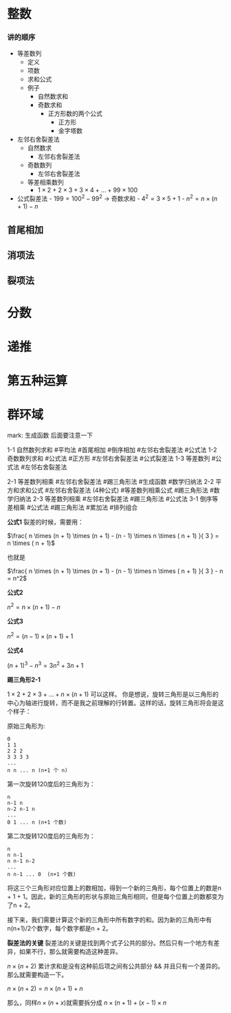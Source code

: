 # 整数

### 讲的顺序
- 等差数列
	- 定义
	- 项数
	- 求和公式
	- 例子
		- 自然数求和
		- 奇数求和
			- 正方形数的两个公式
				- 正方形
				- 金字塔数
- 左邻右舍裂差法
	- 自然数求
		- 左邻右舍裂差法
	- 奇数数列
		- 左邻右舍裂差法
	- 等差相乘数列
		- $1 \times 2 + 2 \times 3 + 3 \times 4 + ... + 99 \times 100$
- 公式裂差法
		- $199 = 100^{2} - 99^{2}$ -> 奇数求和
		- $4^{2} = 3 \times 5 + 1$
		- $n^{2} = n \times (n + 1) - n$

## 首尾相加
## 消项法
## 裂项法

# 分数
# 递推
# 第五种运算
# 群环域


mark: 生成函数 后面要注意一下

1-1 自然数列求和  #平均法 #首尾相加 #倒序相加 #左邻右舍裂差法  #公式法
1-2 奇数数列求和  #公式法 #正方形 #左邻右舍裂差法 #公式裂差法 
1-3 等差数列  #公式法  #左邻右舍裂差法  

2-1 等差数列相乘 #左邻右舍裂差法 #踢三角形法 #生成函数 #数学归纳法
2-2 平方和求和公式 #左邻右舍裂差法 (4种公式) #等差数列相乘公式 #踢三角形法 #数学归纳法 
2-3 等差数列相乘 #左邻右舍裂差法 #踢三角形法 #公式法 
3-1 倒序等差相乘 #公式法 #踢三角形法 #累加法 #排列组合 

**公式1**
裂差的时候，需要用：

$\frac{ n \times (n + 1) \times (n + 1) - (n - 1) \times n \times ( n + 1)  }{ 3 } = n \times ( n + 1)$

也就是

$\frac{ n \times (n + 1) \times (n + 1) - (n - 1) \times n \times ( n + 1)  }{ 3 }  - n = n^2$

**公式2**

$n^2 = n \times (n + 1) - n$

**公式3**

$n^2 = (n-1) \times (n+1) + 1$

**公式4**

$(n + 1)^3 - n^3 = 3n^2 + 3n + 1$


**踢三角形2-1**

$1 \times 2 + 2 \times 3 + ... + n \times (n+1)$ 可以这样。
你是想说，旋转三角形是以三角形的中心为轴进行旋转，而不是我之前理解的行转置。这样的话，旋转三角形将会是这个样子：

原始三角形为:
```
0
1 1
2 2 2
3 3 3 3
...
n n ... n (n+1 个 n)
```

第一次旋转120度后的三角形为：
```
n
n-1 n
n-2 n-1 n
...
0 1 ... n (n+1 个数)
```

第二次旋转120度后的三角形为：
```
n
n n-1
n n-1 n-2
...
n n-1 ... 0  (n+1 个数)
```

将这三个三角形对应位置上的数相加，得到一个新的三角形，每个位置上的数是n + 1 + 1。因此，新的三角形的形状与原始三角形相同，但是每个位置上的数都变为了n + 2。

接下来，我们需要计算这个新的三角形中所有数字的和。因为新的三角形中有n(n+1)/2个数字，每个数字都是n + 2。

**裂差法的关键**
裂差法的关键是找到两个式子公共的部分。然后只有一个地方有差异，如果不行，那么就需要构造这种差异。

$n \times (n + 2)$ 
累计求和是没有这种前后项之间有公共部分 && 并且只有一个差异的。那么就需要构造一下。

$n \times (n + 2) = n \times (n + 1) + n$

那么，同样$n \times (n + x )$就需要拆分成 $n \times (n + 1) + (x-1) \times n$
